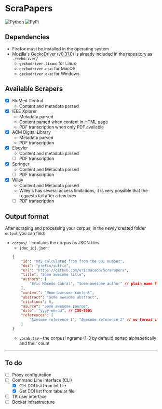 # ScraPapers

[![Python](https://img.shields.io/static/v1?label=Python&message=3.10.5&color=yellow)](https://www.python.org/downloads/release/python-369/)
[![PyPi](https://img.shields.io/static/v1?label=PyPi&message=22.1.2&color=blue)](https://pypi.org/project/pip/21.2.4/)

## Dependencies

- Firefox must be installed in the operating system
- Mozilla's [GeckoDriver (v0.31.0)](https://github.com/mozilla/geckodriver/releases/tag/v0.31.0) is already included in the repository as `./webdriver/`
	- `geckodriver.lixux`: for Linux
	- `geckodriver.osx`: for MacOS
	- `geckodriver.exe`: for Windows

## Available Scrapers

- [x] BioMed Central
	- Content and metadata parsed
- [x] IEEE Xplorer
	- Metadata parsed
	- Content parsed when content in HTML page
	- PDF transcription when only PDF available
- [x] ACM Digital Library
	- Metadata parsed
	- PDF transcription
- [x] Elsevier
	- Content and metadata parsed
	- [ ] PDF transcription
- [x] Springer
	- Content and Metadata parsed
	- [ ] PDF transcription
- [x] Wiley
	- Content and Metadata parsed
	- Wiley's has several access limitations, it is very possible that the requests fail after a few tries
	- [ ] PDF transcription

## Output format

After scraping and processing your corpus, in the newly created folder `output` you can find:
- `corpus/` - contains the corpus as JSON files
	- `{doc_id}.json`:
	```json
	{
		"id": "md5 calculated from from the DOI number",
		"doi": "prefix/suffix",
		"url": "https://github.com/ericmacedo/ScraPapers",
		"title": "Some awesome title",
		"authors": [
			"Eric Macedo Cabral", "Some awesome author" // plain name format
		],
		"content": "Some awesome content",
		"abstract": "Some awesome abstract",
		"citations": 0,
		"source": "Some awesome source",
		"date": "yyyy-mm-dd", // ISO-8601
		"references": [
			"Awesome reference 1", "Awesome reference 2" // no format in particular
		]
	}
	```
	- `vocab.tsv` - the corpus' ngrams (1-3 by default) sorted alphabetically and their count

---
## To do

- [ ] Proxy configuration
- [ ] Command Line Interface (CLI)
	- [x] Get DOI list from txt file
	- [x] Get DOI list from tabular file
- [ ] TK user interface
- [ ] Docker infrastructure
